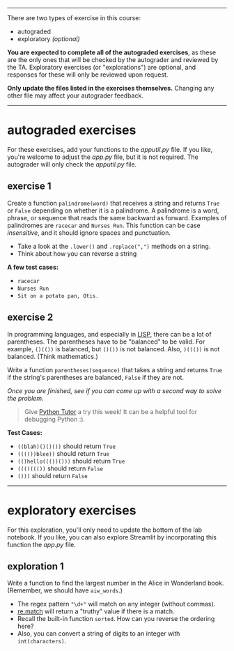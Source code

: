 
--- 
There are two types of exercise in this course:

- autograded
- exploratory *(optional)*

**You are expected to complete all of the autograded exercises**, as these are the only ones that will be checked by the autograder and reviewed by the TA. Exploratory exercises (or "explorations") are optional, and responses for these will only be reviewed upon request.

**Only update the files listed in the exercises themselves.** Changing any other file may affect your autograder feedback.

---

# autograded exercises

For these exercises, add your functions to the *apputil\.py* file. If you like, you're welcome to adjust the *app\.py* file, but it is not required. The autograder will only check the *apputil\.py* file.

## exercise 1

Create a function `palindrome(word)` that receives a string and returns `True` or `False` depending on whether it is a palindrome.  A palindrome is a word, phrase, or sequence that reads the same backward as forward. Examples of palindromes are `racecar` and `Nurses Run`. This function can be case *insensitive*, and it should ignore spaces and punctuation.

- Take a look at the `.lower()` and `.replace(",")` methods on a string.
- Think about how you can reverse a string

**A few test cases:**

- `racecar`
- `Nurses Run`
- `Sit on a potato pan, Otis.`

## exercise 2

In programming languages, and especially in [LISP](https://en.wikipedia.org/wiki/Lisp_(programming_language)), there can be a lot of parentheses. The parentheses have to be "balanced" to be valid. For example, `()(())` is balanced, but `()())` is not balanced. Also, `)((())` is not balanced. (Think mathematics.)

Write a function `parentheses(sequence)` that takes a string and returns `True` if the string's parentheses are balanced, `False` if they are not.

*Once you are finished, see if you can come up with a second way to solve the problem.*

> Give [Python Tutor](https://pythontutor.com/) a try this week! It can be a helpful tool for debugging Python :).

**Test Cases:**

 * `((blah)()()())` should return `True`
 * `(((())blee))` should return `True`
 * `(()hello((())()))` should return `True`
 * `((((((())` should return `False`
 * `()))` should return `False`

---

# exploratory exercises

For this exploration, you'll only need to update the bottom of the lab notebook. If you like, you can also explore Streamlit by incorporating this function the *app\.py* file.

## exploration 1

Write a function to find the largest number in the Alice in Wonderland book. (Remember, we should have `aiw_words`.)

- The regex pattern `"\d+"` will match on any integer (without commas).
- [re.match](https://docs.python.org/3/library/re.html#re.match) will return a "truthy" value if there is a match.
- Recall the built-in function `sorted`. How can you reverse the ordering here?
- Also, you can convert a string of digits to an integer with `int(characters)`.
